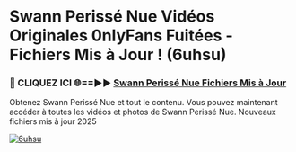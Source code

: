 # Swann Perissé Nue Vidéos Originales 0nlyFans Fuitées - Fichiers Mis à Jour ! (6uhsu)

<h3>🔴 CLIQUEZ ICI 🌐==►► <a href="https://tinyurl.com/2pmr4ezf" rel="nofollow">Swann Perissé Nue Fichiers Mis à Jour</a></h3>

Obtenez Swann Perissé Nue et tout le contenu. Vous pouvez maintenant accéder à toutes les vidéos et photos de Swann Perissé Nue. Nouveaux fichiers mis à jour 2025

[![6uhsu](https://i.imgur.com/6SNvagu.gif)](https://tinyurl.com/2pmr4ezf)
